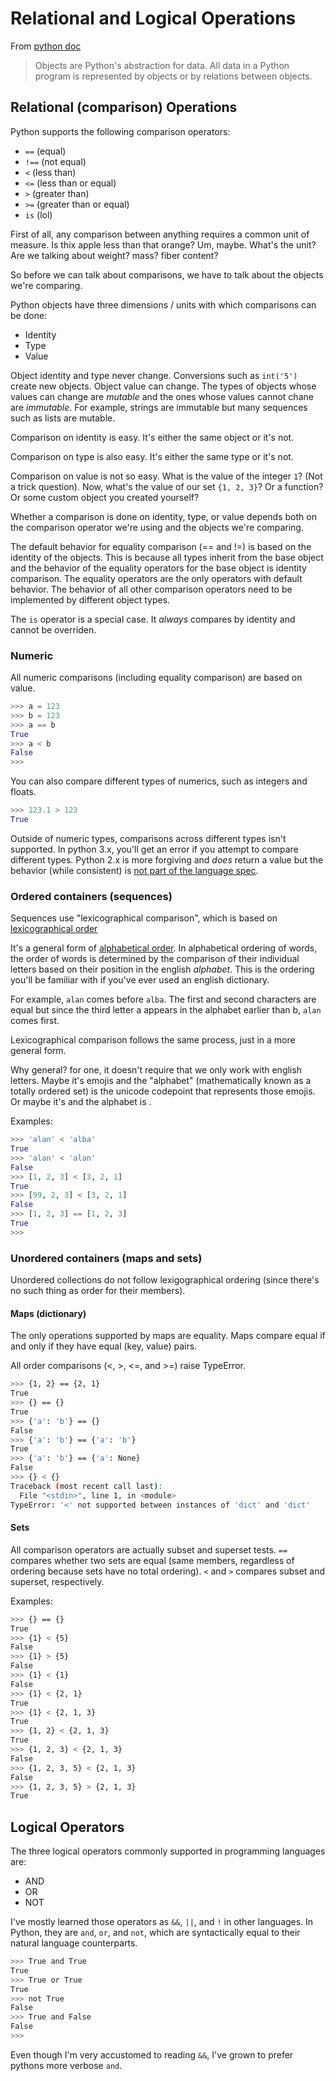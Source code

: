 # Relational and Logical Operations

From [python doc](https://docs.python.org/2.0/ref/objects.html)

> Objects are Python's abstraction for data. All data in a Python program is represented by objects or by relations between objects.

## Relational (comparison) Operations

Python supports the following comparison operators:

* `==` (equal)
* `!==` (not equal)
* `<` (less than)
* `<=` (less than or equal)
* `>` (greater than)
* `>=` (greater than or equal)
* `is` (lol)

First of all, any comparison between anything requires a common unit of measure. Is thix apple less than that orange? Um, maybe. What's the unit? Are we talking about weight? mass? fiber content?

So before we can talk about comparisons, we have to talk about the objects we're comparing.

Python objects have three dimensions / units with which comparisons can be done:

* Identity
* Type
* Value

Object identity and type never change. Conversions such as `int('5')` create new objects. Object value can change. The types of objects whose values can change are *mutable* and the ones whose values cannot chane are *immutable*. For example, strings are immutable but many sequences such as lists are mutable.

Comparison on identity is easy. It's either the same object or it's not.

Comparison on type is also easy. It's either the same type or it's not.

Comparison on value is not so easy. What is the value of the integer `1`? (Not a trick question). Now, what's the value of our set `{1, 2, 3}`? Or a function? Or some custom object you created yourself?

Whether a comparison is done on identity, type, or value depends both on the comparison operator we're using and the objects we're comparing.

The default behavior for equality comparison (== and !=) is based on the identity of the objects. This is because all types inherit from the base object and the behavior of the equality operators for the base object is identity comparison. The equality operators are the only operators with default behavior. The behavior of all other comparison operators need to be implemented by different object types.

The `is` operator is a special case. It _always_ compares by identity and cannot be overriden.

### Numeric

All numeric comparisons (including equality comparison) are based on value.

```python
>>> a = 123
>>> b = 123
>>> a == b
True
>>> a < b
False
>>>
```

You can also compare different types of numerics, such as integers and floats.

```python
>>> 123.1 > 123
True
```

Outside of numeric types, comparisons across different types isn't supported. In python 3.x, you'll get an error if you attempt to compare different types. Python 2.x is more forgiving and _does_ return a value but the behavior (while consistent) is [not part of the language spec](https://stackoverflow.com/questions/3270680/how-does-python-2-compare-string-and-int-why-do-lists-compare-as-greater-than-n).

### Ordered containers (sequences)

Sequences use "lexicographical comparison", which is based on [lexicographical order](https://en.wikipedia.org/wiki/Lexicographical_order)

It's a general form of [alphabetical order](https://en.wikipedia.org/wiki/Alphabetical_order). In alphabetical ordering of words, the order of words is determined by the comparison of their individual letters based on their position in the english _alphabet_. This is the ordering you'll be familiar with if you've ever used an english dictionary.

For example, `alan` comes before `alba`. The first and second characters are equal but since the third letter a appears in the alphabet earlier than b, `alan` comes first.

Lexicographical comparison follows the same process, just in a more general form.

Why general? for one, it doesn't require that we only work with english letters. Maybe it's emojis and the "alphabet" (mathematically known as a totally ordered set) is the unicode codepoint that represents those emojis. Or maybe it's <your own made up type here> and the alphabet is <one you make up>.

Examples:

```python
>>> 'alan' < 'alba'
True
>>> 'alan' < 'alan'
False
>>> [1, 2, 3] < [3, 2, 1]
True
>>> [99, 2, 3] < [3, 2, 1]
False
>>> [1, 2, 3] == [1, 2, 3]
True
>>>
```

### Unordered containers (maps and sets)

Unordered collections do not follow lexigographical ordering (since there's no such thing as order for their members).

#### Maps (dictionary)

The only operations supported by maps are equality. Maps compare equal if and only if they have equal (key, value) pairs.

All order comparisons (<, >, <=, and >=) raise TypeError.

```bash
>>> {1, 2} == {2, 1}
True
>>> {} == {}
True
>>> {'a': 'b'} == {}
False
>>> {'a': 'b'} == {'a': 'b'}
True
>>> {'a': 'b'} == {'a': None}
False
>>> {} < {}
Traceback (most recent call last):
  File "<stdin>", line 1, in <module>
TypeError: '<' not supported between instances of 'dict' and 'dict'
```

#### Sets

All comparison operators are actually subset and superset tests. `==` compares whether two sets are equal (same members, regardless of ordering because sets have no total ordering). `<` and `>` compares subset and superset, respectively.

Examples:

```bash
>>> {} == {}
True
>>> {1} < {5}
False
>>> {1} > {5}
False
>>> {1} < {1}
False
>>> {1} < {2, 1}
True
>>> {1} < {2, 1, 3}
True
>>> {1, 2} < {2, 1, 3}
True
>>> {1, 2, 3} < {2, 1, 3}
False
>>> {1, 2, 3, 5} < {2, 1, 3}
False
>>> {1, 2, 3, 5} > {2, 1, 3}
True
```

## Logical Operators

The three logical operators commonly supported in programming languages are:

* AND
* OR
* NOT

I've mostly learned those operators as `&&`, `||`, and `!` in other languages. In Python, they are `and`, `or`, and `not`, which are syntactically equal to their natural language counterparts.

```bash
>>> True and True
True
>>> True or True
True
>>> not True
False
>>> True and False
False
>>>
```

Even though I'm very accustomed to reading `&&`, I've grown to prefer pythons more verbose `and`.
